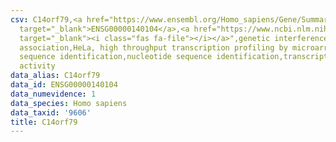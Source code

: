 ```yaml
---
csv: C14orf79,<a href="https://www.ensembl.org/Homo_sapiens/Gene/Summary?db=core;g=ENSG00000140104"
  target="_blank">ENSG00000140104</a>,<a href="https://www.ncbi.nlm.nih.gov/pubmed/17216044"
  target="_blank"><i class="fas fa-file"></i></a>",genetic interference,functional
  association,HeLa, high throughput transcription profiling by microarray,nucleotide
  sequence identification,nucleotide sequence identification,transcriptional regulation,up-regulates
  activity
data_alias: C14orf79
data_id: ENSG00000140104
data_numevidence: 1
data_species: Homo sapiens
data_taxid: '9606'
title: C14orf79
---
```

